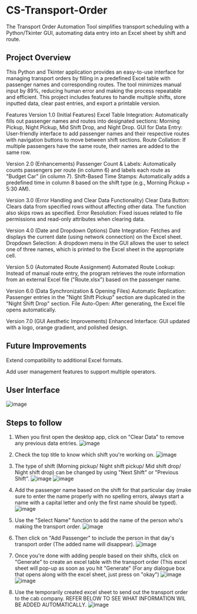 # CS-Transport-Order
The Transport Order Automation Tool simplifies transport scheduling with a Python/Tkinter GUI, automating data entry into an Excel sheet by shift and route. 

## Project Overview
This Python and Tkinter application provides an easy-to-use interface for managing transport orders by filling in a predefined Excel table with passenger names and corresponding routes. The tool minimizes manual input by 89%, reducing human error and making the process repeatable and efficient. This project includes features to handle multiple shifts, store inputted data, clear past entries, and export a printable version.

Features
Version 1.0 (Initial Features)
Excel Table Integration: Automatically fills out passenger names and routes into designated sections: Morning Pickup, Night Pickup, Mid Shift Drop, and Night Drop.
GUI for Data Entry: User-friendly interface to add passenger names and their respective routes with navigation buttons to move between shift sections.
Route Collation: If multiple passengers have the same route, their names are added to the same row.

Version 2.0 (Enhancements)
Passenger Count & Labels: Automatically counts passengers per route (in column 6) and labels each route as "Budget Car" (in column 7).
Shift-Based Time Stamps: Automatically adds a predefined time in column 8 based on the shift type (e.g., Morning Pickup = 5:30 AM).

Version 3.0 (Error Handling and Clear Data Functionality)
Clear Data Button: Clears data from specified rows without affecting other data. The function also skips rows as specified.
Error Resolution: Fixed issues related to file permissions and read-only attributes when clearing data.

Version 4.0 (Date and Dropdown Options)
Date Integration: Fetches and displays the current date (using network connection) on the Excel sheet.
Dropdown Selection: A dropdown menu in the GUI allows the user to select one of three names, which is printed to the Excel sheet in the appropriate cell.

Version 5.0 (Automated Route Assignment)
Automated Route Lookup: Instead of manual route entry, the program retrieves the route information from an external Excel file ("Route.xlsx") based on the passenger name.

Version 6.0 (Data Synchronization & Opening Files)
Automatic Replication: Passenger entries in the "Night Shift Pickup" section are duplicated in the "Night Shift Drop" section.
File Auto-Open: After generating, the Excel file opens automatically.

Version 7.0 (GUI Aesthetic Improvements)
Enhanced Interface: GUI updated with a logo, orange gradient, and polished design.

## Future Improvements
Extend compatibility to additional Excel formats.

Add user management features to support multiple operators.

## User Interface
![image](https://github.com/user-attachments/assets/92f849c3-a87e-4231-9234-955356a439fc)


## Steps to follow
1. When you first open the desktop app, click on "Clear Data" to remove any previous data entries.
![image](https://github.com/user-attachments/assets/dcb0d283-1328-42b0-ad94-33326951ca19)

2. Check the top title to know which shift you're working on.
![image](https://github.com/user-attachments/assets/b4308e26-f480-4c5f-97b3-671b7a6f9045)

3. The type of shift (Morning pickup/ Night shift pickup/ Mid shift drop/ Night shift drop) can be changed by using "Next Shift" or "Previous Shift".
![image](https://github.com/user-attachments/assets/7a76c33e-c30b-41d8-bf50-84a4f7a247e0)
![image](https://github.com/user-attachments/assets/b80ecf0b-4794-4494-94e6-b3065b083170)

4. Add the passenger name based on the shift for that particular day (make sure to enter the name properly with no spelling errors, always start a name with a capital letter and only the first name should be typed).
![image](https://github.com/user-attachments/assets/cc9bf1de-4734-4a42-afa4-b75e0d5da6fd)

5. Use the "Select Name" function to add the name of the person who's making the transport order.
![image](https://github.com/user-attachments/assets/214f9b5a-11d8-4bbe-a165-b3c7e1c8335b)

6. Then click on "Add Passenger" to include the person in that day's transport order (The added name will disappear).
![image](https://github.com/user-attachments/assets/3ebe9002-1e31-49c9-8b47-507b0b4325fa)

7. Once you're done with adding people based on their shifts, click on "Generate" to create an excel table with the transport order (This excel sheet will pop-up as soon as you hit "Generate" (For any dialogue box that opens along with the excel sheet, just press on "okay")
![image](https://github.com/user-attachments/assets/dae85f35-2a61-4ffe-8c7c-5cd03a9ae63d)
![image](https://github.com/user-attachments/assets/a51c2a42-e5b7-4855-b12a-ac577090a259)

8. Use the temporarily created excel sheet to send out the transport order to the cab company. REFER BELOW TO SEE WHAT INFORMATION WIL BE ADDED AUTOMATICALLY.
![image](https://github.com/user-attachments/assets/37e5bc13-0a47-412a-8d3f-1a9ecee0ad1c)








